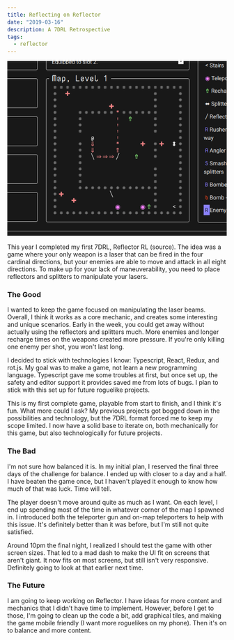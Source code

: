 ```yaml
---
title: Reflecting on Reflector
date: "2019-03-16"
description: A 7DRL Retrospective
tags:
  - reflector
---
```


![Screenshot](./reflector-screenshot.png)

This year I completed my first 7DRL, Reflector RL (source). The idea was a game where your only weapon is a laser that can be fired in the four cardinal directions, but your enemies are able to move and attack in all eight directions. To make up for your lack of maneuverability, you need to place reflectors and splitters to manipulate your lasers.

### The Good

I wanted to keep the game focused on manipulating the laser beams. Overall, I think it works as a core mechanic, and creates some interesting and unique scenarios. Early in the week, you could get away without actually using the reflectors and splitters much. More enemies and longer recharge times on the weapons created more pressure. If you're only killing one enemy per shot, you won't last long.

I decided to stick with technologies I know: Typescript, React, Redux, and rot.js. My goal was to make a game, not learn a new programming language. Typescript gave me some troubles at first, but once set up, the safety and editor support it provides saved me from lots of bugs. I plan to stick with this set up for future roguelike projects.

This is my first complete game, playable from start to finish, and I think it's fun. What more could I ask? My previous projects got bogged down in the possibilities and technology, but the 7DRL format forced me to keep my scope limited. I now have a solid base to iterate on, both mechanically for this game, but also technologically for future projects.

### The Bad

I'm not sure how balanced it is. In my initial plan, I reserved the final three days of the challenge for balance. I ended up with closer to a day and a half. I have beaten the game once, but I haven't played it enough to know how much of that was luck. Time will tell.

The player doesn't move around quite as much as I want. On each level, I end up spending most of the time in whatever corner of the map I spawned in. I introduced both the teleporter gun and on-map teleporters to help with this issue. It's definitely better than it was before, but I'm still not quite satisfied.

Around 10pm the final night, I realized I should test the game with other screen sizes. That led to a mad dash to make the UI fit on screens that aren't giant. It now fits on most screens, but still isn't very responsive. Definitely going to look at that earlier next time.

### The Future

I am going to keep working on Reflector. I have ideas for more content and mechanics that I didn't have time to implement. However, before I get to those, I'm going to clean up the code a bit, add graphical tiles, and making the game mobile friendly (I want more roguelikes on my phone). Then it's on to balance and more content.
